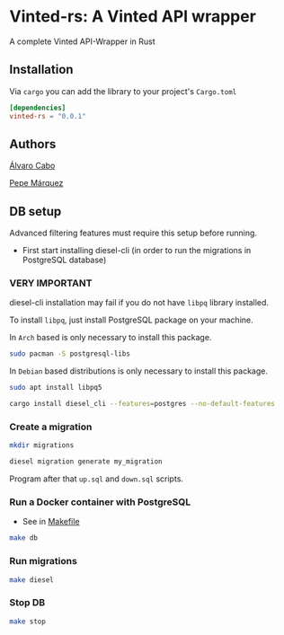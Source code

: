 # Vinted-rs: A Vinted API wrapper

A complete Vinted API-Wrapper in Rust

## Installation

Via `cargo` you can add the library to your project's `Cargo.toml`

```toml
[dependencies]
vinted-rs = "0.0.1"
```

## Authors

[Álvaro Cabo](https://github.com/alvarocabo)

[Pepe Márquez](https://github.com/pxp9)

## DB setup

Advanced filtering features must require this setup before running.

- First start installing diesel-cli (in order to run the migrations in PostgreSQL database)

### VERY IMPORTANT

diesel-cli installation may fail if you do not have `libpq` library installed.

To install `libpq`, just install PostgreSQL package on your machine.

In `Arch` based is only necessary to install this package.

```bash
sudo pacman -S postgresql-libs
```

In `Debian` based distributions is only necessary to install this package.

```bash
sudo apt install libpq5
```

```bash
cargo install diesel_cli --features=postgres --no-default-features
```

### Create a migration

```bash
mkdir migrations
```

```bash
diesel migration generate my_migration
```

Program after that `up.sql` and `down.sql` scripts.

### Run a Docker container with PostgreSQL

- See in [Makefile](https://github.com/TuTarea/vinted-rs/blob/main/Makefile)

```bash
make db
```

### Run migrations

```bash
make diesel
```

### Stop DB

```bash
make stop
```
